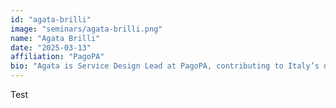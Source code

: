 ```yaml
---
id: "agata-brilli"
image: "seminars/agata-brilli.png"
name: "Agata Brilli"
date: "2025-03-13"
affiliation: "PagoPA"
bio: "Agata is Service Design Lead at PagoPA, contributing to Italy’s digital transformation through innovative public services and products. Previously, she applied her service design approach at oblo and worked as a design researcher at SciencesPO médialab in Paris, collaborating with DensityDesign (Politecnico di Milano) and the Digital Methods Initiative (University of Amsterdam) to investigate and visualize the unfolding of social phenomena in the online realm. Passionate about data analysis and visualization, she tackles complex design challenges using both quantitative and qualitative research methods to uncover meaningful insights."
---
```


Test